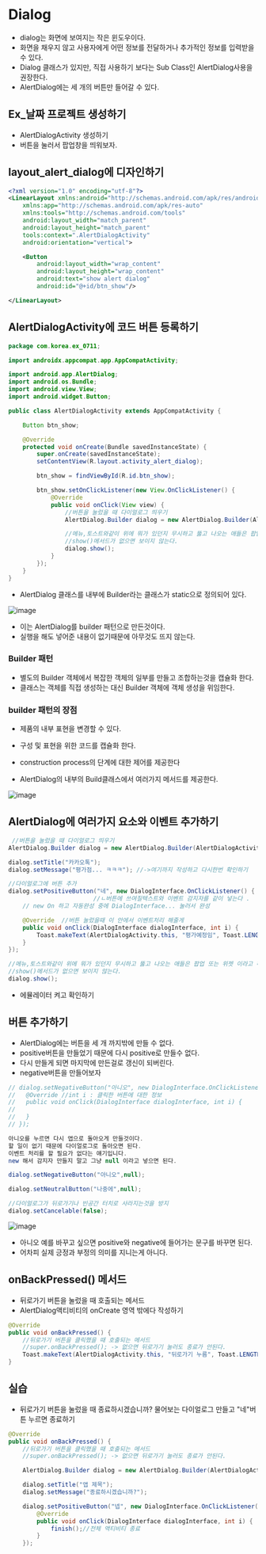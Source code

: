 # Dialog
- dialog는 화면에 보여지는 작은 윈도우이다.
- 화면을 채우지 않고 사용자에게 어떤 정보를 전달하거나 추가적인 정보를 입력받을 수 있다.
- Dialog 클래스가 있지만, 직접 사용하기 보다는 Sub Class인 AlertDialog사용을 권장한다.
- AlertDialog에는 세 개의 버튼만 들어갈 수 있다.

## Ex_날짜 프로젝트 생성하기
- AlertDialogActivity 생성하기
- 버튼을 눌러서 팝업창을 띄워보자.

## layout_alert_dialog에 디자인하기
```xml
<?xml version="1.0" encoding="utf-8"?>
<LinearLayout xmlns:android="http://schemas.android.com/apk/res/android"
    xmlns:app="http://schemas.android.com/apk/res-auto"
    xmlns:tools="http://schemas.android.com/tools"
    android:layout_width="match_parent"
    android:layout_height="match_parent"
    tools:context=".AlertDialogActivity"
    android:orientation="vertical">

    <Button
        android:layout_width="wrap_content"
        android:layout_height="wrap_content"
        android:text="show alert dialog"
        android:id="@+id/btn_show"/>

</LinearLayout>
```

## AlertDialogActivity에 코드 버튼 등록하기
```java
package com.korea.ex_0711;

import androidx.appcompat.app.AppCompatActivity;

import android.app.AlertDialog;
import android.os.Bundle;
import android.view.View;
import android.widget.Button;

public class AlertDialogActivity extends AppCompatActivity {

    Button btn_show;

    @Override
    protected void onCreate(Bundle savedInstanceState) {
        super.onCreate(savedInstanceState);
        setContentView(R.layout.activity_alert_dialog);

        btn_show = findViewById(R.id.btn_show);

        btn_show.setOnClickListener(new View.OnClickListener() {
            @Override
            public void onClick(View view) {
                //버튼을 눌렀을 때 다이얼로그 띄우기
                AlertDialog.Builder dialog = new AlertDialog.Builder(AlertDialogActivity.this);

                //메뉴,토스트와같이 위에 뭐가 있던지 무시하고 뚫고 나오는 애들은 팝업 또는 위젯 이라고 해서
                //show()메서드가 없으면 보이지 않는다.
                dialog.show();
            }
        });
    }
}
```
- AlertDialog 클래스를 내부에 Builder라는 클래스가 static으로 정의되어 있다.

![image](https://github.com/to7485/Web1500/assets/54658614/7b99c3b6-41ac-4ec6-9e80-d19a8f588c51)

- 이는 AlertDialog를 builder 패턴으로 만든것이다.
- 실행을 해도 넣어준 내용이 없기때문에 아무것도 뜨지 않는다.

### Builder 패턴
- 별도의 Builder 객체에서 복잡한 객체의 일부를 만들고 조합하는것을 캡슐화 한다.
- 클래스는 객체를 직접 생성하는 대신 Builder 객체에 객체 생성을 위임한다.

### builder 패턴의 장점
- 제품의 내부 표현을 변경할 수 있다.
- 구성 및 표현을 위한 코드를 캡슐화 한다.
- construction process의 단계에 대한 제어를 제공한다

- AlertDialog의 내부의 Build클래스에서 여러가지 메서드를 제공한다.

![image](https://github.com/to7485/Web1500/assets/54658614/a8a0950e-942e-4de0-a880-9bdd819a6364)


## AlertDialog에 여러가지 요소와 이벤트 추가하기
```java
 //버튼을 눌렀을 때 다이얼로그 띄우기
AlertDialog.Builder dialog = new AlertDialog.Builder(AlertDialogActivity.this);

dialog.setTitle("카카오톡");
dialog.setMessage("평가점... ㅋㅋㅋ"); //->여기까지 작성하고 다시한번 확인하기

//다이얼로그에 버튼 추가
dialog.setPositiveButton("네", new DialogInterface.OnClickListener() {
                        //ㄴ버튼에 쓰여질텍스트와 이벤트 감지자를 같이 넣는다 .
    // new On 하고 자동완성 중에 DialogInterface... 눌러서 완성

    @Override  //버튼 눌렀을때 이 안에서 이벤트처리 해줄게
    public void onClick(DialogInterface dialogInterface, int i) {
        Toast.makeText(AlertDialogActivity.this, "평가예정임", Toast.LENGTH_SHORT).show();
    }
});

//메뉴,토스트와같이 위에 뭐가 있던지 무시하고 뚫고 나오는 애들은 팝업 또는 위젯 이라고 해서
//show()메서드가 없으면 보이지 않는다.
dialog.show();
```

- 에뮬레이터 켜고 확인하기

## 버튼 추가하기
- AlertDialog에는 버튼을 세 개 까지밖에 만들 수 없다.
- positive버튼을 만들었기 때문에 다시 positive로 만들수 없다.
- 다시 만들게 되면 마지막에 만든걸로 갱신이 되버린다.
- negative버튼을 만들어보자

```java
// dialog.setNegativeButton("아니오", new DialogInterface.OnClickListener() {
//   @Override //int i : 클릭한 버튼에 대한 정보
//   public void onClick(DialogInterface dialogInterface, int i) {
//
//   }
// });

아니오를 누르면 다시 앱으로 돌아오게 만들것이다.
할 일이 없기 때문에 다이얼로그로 돌아오면 된다.
이벤트 처리를 할 필요가 없다는 얘기입니다.
new 해서 감지자 만들지 말고 그냥 null 이라고 넣으면 된다. 

dialog.setNegativeButton("아니오",null);

dialog.setNeutralButton("나중에",null);

//다이얼로그가 뒤로가기나 빈공간 터치로 사라지는것을 방지
dialog.setCancelable(false);
```

![image](https://github.com/to7485/Web1500/assets/54658614/67e3a3ad-c8aa-4150-a1f5-8b7ff85f22e4)

- 아니오 예를 바꾸고 싶으면 positive와 negative에 들어가는 문구를 바꾸면 된다.
- 어차피 실제 긍정과 부정의 의미를 지니는게 아니다.

## onBackPressed() 메서드
- 뒤로가기 버튼을 눌렀을 때 호출되는 메서드
- AlertDialog액티비티의 onCreate 영역 밖에다 작성하기

```java
@Override
public void onBackPressed() {
    //뒤로가기 버튼을 클릭했을 때 호출되는 메서드
    //super.onBackPressed(); -> 없으면 뒤로가기 눌러도 종료가 안된다.
    Toast.makeText(AlertDialogActivity.this, "뒤로가기 누름", Toast.LENGTH_SHORT).show();
}
```

## 실습
- 뒤로가기 버튼을 눌렀을 때 종료하시겠습니까? 물어보는 다이얼로그 만들고 "네"버튼 누르면 종료하기

```java
@Override
public void onBackPressed() {
    //뒤로가기 버튼을 클릭했을 때 호출되는 메서드
    //super.onBackPressed(); -> 없으면 뒤로가기 눌러도 종료가 안된다.

    AlertDialog.Builder dialog = new AlertDialog.Builder(AlertDialogActivity.this);

    dialog.setTitle("앱 제목");
    dialog.setMessage("종료하시겠습니까?");

    dialog.setPositiveButton("넵", new DialogInterface.OnClickListener() {
        @Override
        public void onClick(DialogInterface dialogInterface, int i) {
            finish();//전체 액티비티 종료
        }
    });
```




